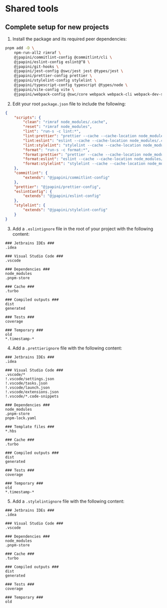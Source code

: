 # Shared tools

## Complete setup for new projects

1. Install the package and its required peer dependencies:

```bash
pnpm add -D \
    npm-run-all2 rimraf \
    @jpapini/commitlint-config @commitlint/cli \
    @jpapini/eslint-config eslint@^8 \
    @jpapini/git-hooks \
    @jpapini/jest-config @swc/jest jest @types/jest \
    @jpapini/prettier-config prettier \
    @jpapini/stylelint-config stylelint \
    @jpapini/typescript-config typescript @types/node \
    @jpapini/vite-config vite \
    @jpapini/webpack-config @swc/core webpack webpack-cli webpack-dev-server
```

2. Edit your root `package.json` file to include the following:

```json
{
    "scripts": {
        "clean": "rimraf node_modules/.cache",
        "reset": "rimraf node_modules",
        "lint": "run-s -c lint:*",
        "lint:prettier": "prettier --cache --cache-location node_modules/.cache/prettier/.prettiercache --check -u '**/*'",
        "lint:eslint": "eslint --cache --cache-location node_modules/.cache/eslint/.eslintcache .",
        "lint:stylelint": "stylelint --cache --cache-location node_modules/.cache/stylelint/.stylelintcache --allow-empty-input '**/*.css'",
        "format": "run-s -c format:*",
        "format:prettier": "prettier --cache --cache-location node_modules/.cache/prettier/.prettiercache --write -u '**/*'",
        "format:eslint": "eslint --cache --cache-location node_modules/.cache/eslint/.eslintcache --fix .",
        "format:stylelint": "stylelint --cache --cache-location node_modules/.cache/stylelint/.stylelintcache --allow-empty-input --fix '**/*.css'"
    },
    "commitlint": {
        "extends": "@jpapini/commitlint-config"
    },
    "prettier": "@jpapini/prettier-config",
    "eslintConfig": {
        "extends": "@jpapini/eslint-config"
    },
    "stylelint": {
        "extends": "@jpapini/stylelint-config"
    }
}
```

3. Add a `.eslintignore` file in the root of your project with the following content:

```text
### Jetbrains IDEs ###
.idea

### Visual Studio Code ###
.vscode

### Dependencies ###
node_modules
.pnpm-store

### Cache ###
.turbo

### Compiled outputs ###
dist
generated

### Tests ###
coverage

### Temporary ###
old
*.timestamp-*
```

4. Add a `.prettierignore` file with the following content:

```text
### Jetbrains IDEs ###
.idea

### Visual Studio Code ###
.vscode/*
!.vscode/settings.json
!.vscode/tasks.json
!.vscode/launch.json
!.vscode/extensions.json
!.vscode/*.code-snippets

### Dependencies ###
node_modules
.pnpm-store
pnpm-lock.yaml

### Template files ###
*.hbs

### Cache ###
.turbo

### Compiled outputs ###
dist
generated

### Tests ###
coverage

### Temporary ###
old
*.timestamp-*
```

5. Add a `.stylelintignore` file with the following content:

```text
### Jetbrains IDEs ###
.idea

### Visual Studio Code ###
.vscode

### Dependencies ###
node_modules
.pnpm-store

### Cache ###
.turbo

### Compiled outputs ###
dist
generated

### Tests ###
coverage

### Temporary ###
old
```
